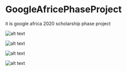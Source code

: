 # GoogleAfricePhaseProject
it is google africa 2020 scholarship phase project 

![alt text](https://user-images.githubusercontent.com/33866122/91750088-ca64ae00-ebc2-11ea-85ec-75721ab2d27a.jpeg)

![alt text](https://user-images.githubusercontent.com/33866122/91750099-cfc1f880-ebc2-11ea-8d8b-a2a0e994a975.jpeg)

![alt text](https://user-images.githubusercontent.com/33866122/91750111-d486ac80-ebc2-11ea-94a5-0734305ca0bb.jpeg)

![alt text](https://user-images.githubusercontent.com/33866122/91750125-d94b6080-ebc2-11ea-92ed-7fdf46e44d48.jpeg)
